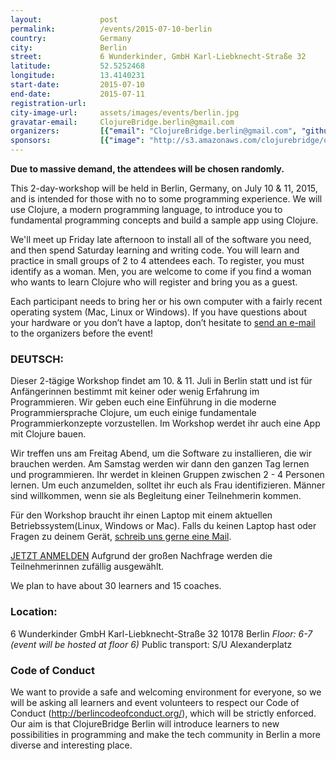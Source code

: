 ```yaml
---
layout:             post
permalink:          /events/2015-07-10-berlin
country:            Germany
city:               Berlin
street:             6 Wunderkinder, GmbH Karl-Liebknecht-Straße 32
latitude:           52.5252468
longitude:          13.4140231
start-date:         2015-07-10
end-date:           2015-07-11
registration-url:
city-image-url:     assets/images/events/berlin.jpg
gravatar-email:     ClojureBridge.berlin@gmail.com
organizers:         [{"email": "ClojureBridge.berlin@gmail.com", "github": null, "name": "ClojureBridge Berlin Team", "twitter": null}, {"email": null, "github": "plexus", "name": "Arne Brasseur", "twitter": "plexus"}, {"email": null, "github": "thatbettina", "name": "Bettina Shzu-Juraschek", "twitter": "thatbettina"}, {"email": null, "github": "jellea", "name": "Jelle Akkerman", "twitter": "jellea"}, {"email": null, "github": "nicsnet", "name": "Nicola Sheldrick", "twitter": "nicsnet"}, {"email": null, "github": "martinklepsch", "name": "Martin Klepsch", "twitter": "martinklepsch"}, {"email": "malwine@mailbox.org", "github": "Malwine", "name": "Malwine Gier", "twitter": "malweene"}]
sponsors:           [{"image": "http://s3.amazonaws.com/clojurebridge/original/39/6Wunderkinder-Logo.png?1430493669", "name": "6Wunderkinder", "url": "https://www.wunderlist.com/"}, {"image": "http://s3.amazonaws.com/clojurebridge/original/45/babbel-logo.jpg?1433775162", "name": "Babbel", "url": "http://www.babbel.com/"}, {"image": "http://s3.amazonaws.com/clojurebridge/original/43/Dawanda.png?1431523687", "name": "Dawanda", "url": "http://de.dawanda.com/"}, {"image": "http://s3.amazonaws.com/clojurebridge/original/46/innoq-logo.png?1433775192", "name": "innoQ", "url": "https://www.innoq.com/en/"}, {"image": "http://s3.amazonaws.com/clojurebridge/original/47/soundcloud-logo.png?1433775225", "name": "SoundCloud", "url": "https://soundcloud.com/"}, {"image": "http://s3.amazonaws.com/clojurebridge/original/44/TicketSolve.png?1431523704", "name": "TicketSolve", "url": "http://www.ticketsolve.com/"}]
---
```


**Due to massive demand, the attendees will be chosen randomly.**

This 2-day-workshop will be held in Berlin, Germany, on July 10 & 11, 2015, and is intended for those with no to some programming experience. We will use Clojure, a modern programming language, to introduce you to fundamental programming concepts and build a sample app using Clojure.

We'll meet up Friday late afternoon to install all of the software you need, and then spend Saturday learning and writing code. You will learn and practice in small groups of 2 to 4 attendees each. To register, you must identify as a woman. Men, you are welcome to come if you find a woman who wants to learn Clojure who will register and bring you as a guest.

Each participant needs to bring her or his own computer with a fairly recent operating system (Mac, Linux or Windows). If you have questions about your hardware or you don’t have a laptop, don’t hesitate to [send an e-mail](mailto:clojurebridge.berlin@gmail.com) to the organizers before the event!

### DEUTSCH:

Dieser 2-tägige Workshop findet am 10. & 11. Juli in Berlin statt und ist für Anfängerinnen bestimmt mit keiner oder wenig Erfahrung im Programmieren. Wir geben euch eine Einführung in die moderne Programmiersprache Clojure, um euch einige fundamentale Programmierkonzepte vorzustellen. Im Workshop werdet ihr auch eine App mit Clojure bauen.

Wir treffen uns am Freitag Abend, um die Software zu installieren, die wir brauchen werden. Am Samstag werden wir dann den ganzen Tag lernen und programmieren. Ihr werdet in kleinen Gruppen zwischen 2 - 4 Personen lernen. Um euch anzumelden, solltet ihr euch als Frau identifizieren. Männer sind willkommen, wenn sie als Begleitung einer Teilnehmerin kommen.

Für den Workshop braucht ihr einen Laptop mit einem aktuellen Betriebssystem(Linux, Windows or Mac). Falls du keinen Laptop hast oder Fragen zu deinem Gerät, [schreib uns gerne eine Mail](mailto:clojurebridge.berlin@gmail.com).

[JETZT ANMELDEN](http://goo.gl/forms/OJI1CKszUt) Aufgrund der großen Nachfrage werden die Teilnehmerinnen zufällig ausgewählt.

We plan to have about 30 learners and 15 coaches.

### Location:

6 Wunderkinder GmbH
Karl-Liebknecht-Straße 32
10178 Berlin
*Floor: 6-7 (event will be hosted at floor 6)*
Public transport: S/U Alexanderplatz

### Code of Conduct

We want to provide a safe and welcoming environment for everyone, so we will be asking all learners and event volunteers to respect our Code of Conduct (http://berlincodeofconduct.org/), which will be strictly enforced. Our aim is that ClojureBridge Berlin will introduce learners to new possibilities in programming and make the tech community in Berlin a more diverse and interesting place.
